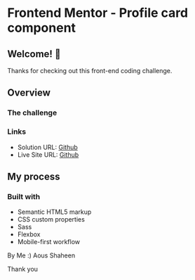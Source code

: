 # Frontend Mentor - Profile card component

## Welcome! 👋

Thanks for checking out this front-end coding challenge.


## Overview

### The challenge

### Links

- Solution URL: [Github](https://github.com/Shaheen121/profile-card-component-main.git)
- Live Site URL: [Github](https://shaheen121.github.io/profile-card-component-main/)

## My process

### Built with

- Semantic HTML5 markup
- CSS custom properties
- Sass
- Flexbox
- Mobile-first workflow

By Me :)
Aous Shaheen

Thank you